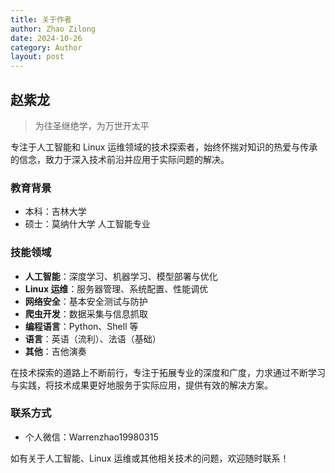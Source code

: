 ```yaml
---
title: 关于作者
author: Zhao Zilong
date: 2024-10-26
category: Author
layout: post
---
```


## 赵紫龙

> 为往圣继绝学，为万世开太平

专注于人工智能和 Linux 运维领域的技术探索者，始终怀揣对知识的热爱与传承的信念，致力于深入技术前沿并应用于实际问题的解决。

### 教育背景
- 本科：吉林大学
- 硕士：莫纳什大学 人工智能专业

### 技能领域
- **人工智能**：深度学习、机器学习、模型部署与优化
- **Linux 运维**：服务器管理、系统配置、性能调优
- **网络安全**：基本安全测试与防护
- **爬虫开发**：数据采集与信息抓取
- **编程语言**：Python、Shell 等
- **语言**：英语（流利）、法语（基础）
- **其他**：吉他演奏

在技术探索的道路上不断前行，专注于拓展专业的深度和广度，力求通过不断学习与实践，将技术成果更好地服务于实际应用，提供有效的解决方案。

### 联系方式
- 个人微信：Warrenzhao19980315

如有关于人工智能、Linux 运维或其他相关技术的问题，欢迎随时联系！
